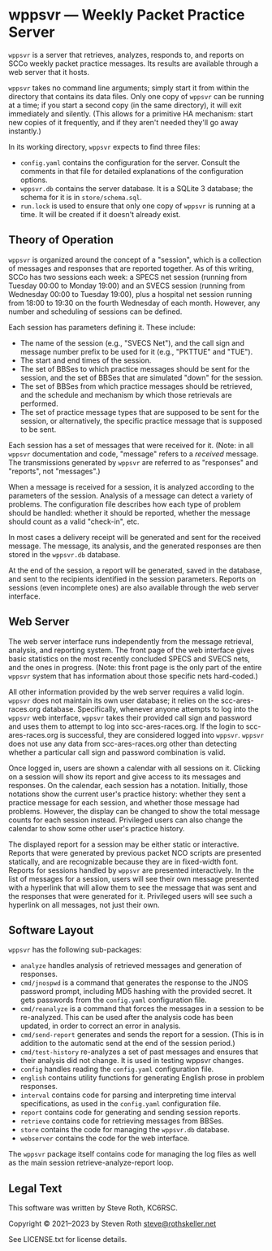 # wppsvr — Weekly Packet Practice Server

`wppsvr` is a server that retrieves, analyzes, responds to, and reports on SCCo
weekly packet practice messages.  Its results are available through a web server
that it hosts.

`wppsvr` takes no command line arguments; simply start it from within the
directory that contains its data files.  Only one copy of `wppsvr` can be
running at a time; if you start a second copy (in the same directory), it will
exit immediately and silently.  (This allows for a primitive HA mechanism:
start new copies of it frequently, and if they aren't needed they'll go away
instantly.)

In its working directory, `wppsvr` expects to find three files:

* `config.yaml` contains the configuration for the server.  Consult the comments
  in that file for detailed explanations of the configuration options.
* `wppsvr.db` contains the server database.  It is a SQLite 3 database; the
  schema for it is in `store/schema.sql`.
* `run.lock` is used to ensure that only one copy of `wppsvr` is running at a
  time.  It will be created if it doesn't already exist.

## Theory of Operation

`wppsvr` is organized around the concept of a "session", which is a collection
of messages and responses that are reported together.  As of this writing,
SCCo has two sessions each week: a SPECS net session (running from Tuesday 00:00
to Monday 19:00) and an SVECS session (running from Wednesday 00:00 to Tuesday
19:00), plus a hospital net session running from 18:00 to 19:30 on the fourth
Wednesday of each month.  However, any number and scheduling of sessions can be
defined.

Each session has parameters defining it.  These include:

* The name of the session (e.g., "SVECS Net"), and the call sign and message
  number prefix to be used for it (e.g., "PKTTUE" and "TUE").
* The start and end times of the session.
* The set of BBSes to which practice messages should be sent for the session,
  and the set of BBSes that are simulated "down" for the session.
* The set of BBSes from which practice messages should be retrieved, and the
  schedule and mechanism by which those retrievals are performed.
* The set of practice message types that are supposed to be sent for the
  session, or alternatively, the specific practice message that is supposed to
  be sent.

Each session has a set of messages that were received for it.  (Note: in all
`wppsvr` documentation and code, "message" refers to a *received* message.
The transmissions generated by `wppsvr` are referred to as "responses" and
"reports", not "messages".)

When a message is received for a session, it is analyzed according to the
parameters of the session.  Analysis of a message can detect a variety of
problems.  The configuration file describes how each type of problem should be
handled:  whether it should be reported, whether the message should count as a
valid "check-in", etc.

In most cases a delivery receipt will be generated and sent for the received
message.  The message, its analysis, and the generated responses are then stored
in the `wppsvr.db` database.

At the end of the session, a report will be generated, saved in the database,
and sent to the recipients identified in the session parameters.  Reports on
sessions (even incomplete ones) are also available through the web server
interface.

## Web Server

The web server interface runs independently from the message retrieval,
analysis, and reporting system.  The front page of the web interface gives basic
statistics on the most recently concluded SPECS and SVECS nets, and the ones in
progress.  (Note: this front page is the only part of the entire `wppsvr`
system that has information about those specific nets hard-coded.)

All other information provided by the web server requires a valid login.
`wppsvr` does not maintain its own user database; it relies on the
scc-ares-races.org database.  Specifically, whenever anyone attempts to log into
the `wppsvr` web interface, `wppsvr` takes their provided call sign and password
and uses them to attempt to log into scc-ares-races.org.  If the login to
scc-ares-races.org is successful, they are considered logged into `wppsvr`.
`wppsvr` does not use any data from scc-ares-races.org other than detecting
whether a particular call sign and password combination is valid.

Once logged in, users are shown a calendar with all sessions on it.  Clicking on
a session will show its report and give access to its messages and responses.
On the calendar, each session has a notation.  Initially, those notations show
the current user's practice history:  whether they sent a practice message for
each session, and whether those message had problems.  However, the display can
be changed to show the total message counts for each session instead.
Privileged users can also change the calendar to show some other user's practice
history.

The displayed report for a session may be either static or interactive.  Reports
that were generated by previous packet NCO scripts are presented statically, and
are recognizable because they are in fixed-width font.  Reports for sessions
handled by `wppsvr` are presented interactively.  In the list of messages for a
session, users will see their own message presented with a hyperlink that will
allow them to see the message that was sent and the responses that were
generated for it.  Privileged users will see such a hyperlink on all messages,
not just their own.

## Software Layout

`wppsvr` has the following sub-packages:

* `analyze` handles analysis of retrieved messages and generation of responses.
* `cmd/jnospwd` is a command that generates the response to the JNOS password
  prompt, including MD5 hashing with the provided secret.  It gets passwords
  from the `config.yaml` configuration file.
* `cmd/reanalyze` is a command that forces the messages in a session to be
  re-analyzed.  This can be used after the analysis code has been updated, in
  order to correct an error in analysis.
* `cmd/send-report` generates and sends the report for a session.  (This is in
  addition to the automatic send at the end of the session period.)
* `cmd/test-history` re-analyzes a set of past messages and ensures that their
  analysis did not change.  It is used in testing wppsvr changes.
* `config` handles reading the `config.yaml` configuration file.
* `english` contains utility functions for generating English prose in problem
  responses.
* `interval` contains code for parsing and interpreting time interval
  specifications, as used in the `config.yaml` configuration file.
* `report` contains code for generating and sending session reports.
* `retrieve` contains code for retrieving messages from BBSes.
* `store` contains the code for managing the `wppsvr.db` database.
* `webserver` contains the code for the web interface.

The `wppsvr` package itself contains code for managing the log files as well as
the main session retrieve-analyze-report loop.

## Legal Text

This software was written by Steve Roth, KC6RSC.

Copyright © 2021–2023 by Steven Roth <steve@rothskeller.net>

See LICENSE.txt for license details.
